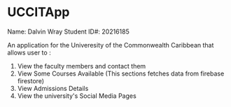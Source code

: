 # UCCITApp
Name: Dalvin Wray 
Student ID#: 20216185
 
 
 An application for the Univeresity of the Commonwealth Caribbean that allows user to :
 1. View the faculty members and contact them
 2. View Some Courses Available
     (This sections fetches data from firebase firestore)
 3. View Admissions Details
 4. View the university's Social Media Pages
 
 
 
